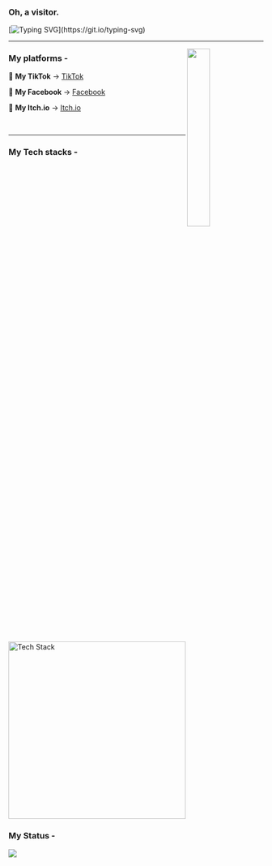 ### Oh, a visitor.

[![Typing SVG](https://readme-typing-svg.herokuapp.com?font=Fira+Code&pause=1000&color=9F00FF&background=E7E8FF00&width=435&lines=Hay+There%2C+I+am+Depresso...;I+write+code+for+sheer+pleasure.)](https://git.io/typing-svg)

---

<img align="right" width="30%" height="30%" src="https://img.itch.zone/aW1nLzE2ODAxNjMwLnBuZw==/315x250%23c/Q7qthF.png"> 

### My platforms -

🖤 **My TikTok** -> [TikTok](https://www.tiktok.com/@depressolofi5)  

💙 **My Facebook** -> [Facebook](https://www.facebook.com/share/98qaCMS8J48ZCZRo)  

💜 **My Itch.io** -> [Itch.io](https://depressolofi.itch.io)

<br clear="left">
<hr>

### My Tech stacks - 
<img src="https://skillicons.dev/icons?i=unity,cs,blender,python,laravel,vue,js,ts,react,mysql,mongodb" alt="Tech Stack" width="350" />

### My Status - 
<img class="img" src="https://github-readme-stats.vercel.app/api/top-langs/?username=DepressoLofi&theme=radical&layout=compact" />

